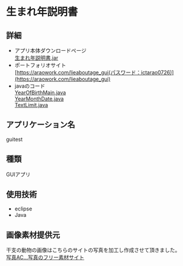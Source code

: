# 生まれ年説明書  
## 詳細
- アプリ本体ダウンロードページ  
[生まれ年説明書.jar](https://github.com/arao0629/lieaboutage/blob/main/target/%E7%94%9F%E3%81%BE%E3%82%8C%E5%B9%B4%E8%AA%AC%E6%98%8E%E6%9B%B8.jar)
- ポートフォリオサイト  
[https://araowork.com/lieaboutage_gui(パスワード：ictarao0726)](https://araowork.com/lieaboutage_gui)  
- javaのコード  
[YearOfBirthMain.java](https://github.com/arao0629/lieaboutage/blob/main/src/main/java/guiapp/YearOfBirthMain.java)  
[YearMonthDate.java](https://github.com/arao0629/lieaboutage/blob/main/src/main/java/guiapp/YearMonthDate.java)  
[TextLimit.java](https://github.com/arao0629/lieaboutage/blob/main/src/main/java/guiapp/TextLimit.java)  

## アプリケーション名  
  guitest

## 種類  
  GUIアプリ

## 使用技術  
- eclipse  
- Java  

## 画像素材提供元  
  干支の動物の画像はこちらのサイトの写真を加工し作成させて頂きました。  
[写真AC…写真のフリー素材サイト](https://www.photo-ac.com/)

